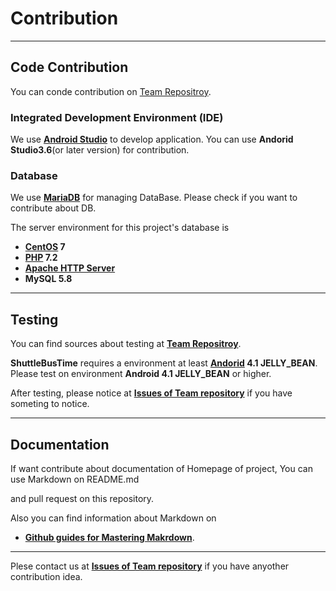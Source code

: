 # Contribution
------------
## Code Contribution
You can conde contribution on [Team Repositroy](https://github.com/Lee-Minju/oss2020-teamproject).

### Integrated Development Environment (IDE)

We use __[Android Studio](https://developer.android.com/studio)__ to develop application. You can use __Andorid Studio3.6__(or later version) for contribution.

### Database

We use  __[MariaDB](https://mariadb.org/)__ for managing DataBase. Please check if you want to contribute about DB.

The server environment for this project's database is 
 - __[CentOS](https://www.centos.org/) 7__
 - __[PHP](https://www.php.net/) 7.2__
 - __[Apache HTTP Server](https://httpd.apache.org/)__
 - __MySQL 5.8__

------------
## Testing
You can find sources about testing at __[Team Repositroy](https://github.com/Lee-Minju/oss2020-teamproject)__.

__ShuttleBusTime__ requires a environment at least __[Andorid](https://developer.android.com/about) 4.1 JELLY_BEAN__. Please test on environment __Android 4.1 JELLY_BEAN__ or higher. 

After testing, please notice at __[Issues of Team repository](https://github.com/Lee-Minju/oss2020-teamproject/issues)__ if you have someting to notice.

------------
## Documentation

If want contribute about documentation of Homepage of project, You can use Markdown on README.md

and pull request on this repository. 

Also you can find information about Markdown on 
 - __[Github guides for Mastering Makrdown](https://guides.github.com/features/mastering-markdown/)__.
 
------------
Plese contact us at __[Issues of Team repository](https://github.com/Lee-Minju/oss2020-teamproject/issues)__ if you have anyother contribution idea.

